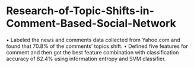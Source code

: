 # Research-of-Topic-Shifts-in-Comment-Based-Social-Network
• Labeled the news and comments data collected from Yahoo.com and found that 70.8% of the comments’ topics shift.
• Defined five features for comment and then got the best feature combination with classification accuracy of 82.4% using information entropy and SVM classifier.
